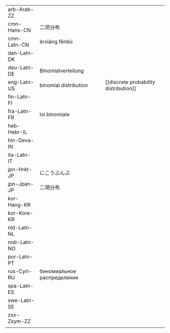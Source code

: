 | | | |
|-|-|-|
| arb-Arab-ZZ |  |  |
| cmn-Hans-CN | 二项分布 |  |
| cmn-Latn-CN | èrxiàng fēnbù |  |
| dan-Latn-DK |  |  |
| deu-Latn-DE | Binomialverteilung |  |
| eng-Latn-US | binomial distribution | [[discrete probability distribution]] |
| fin-Latn-FI |  |  |
| fra-Latn-FR | loi binomiale |  |
| heb-Hebr-IL |  |  |
| hin-Deva-IN |  |  |
| ita-Latn-IT |  |  |
| jpn-Hrkt-JP | にこうぶんぷ |  |
| jpn-Jpan-JP | 二項分布 |  |
| kor-Hang-KR |  |  |
| kor-Kore-KR |  |  |
| nld-Latn-NL |  |  |
| nob-Latn-NO |  |  |
| por-Latn-PT |  |  |
| rus-Cyrl-RU | биномиа́льное распределе́ние |  |
| spa-Latn-ES |  |  |
| swe-Latn-SE |  |  |
| zxx-Zsym-ZZ |  |  |
|  |  |  |

